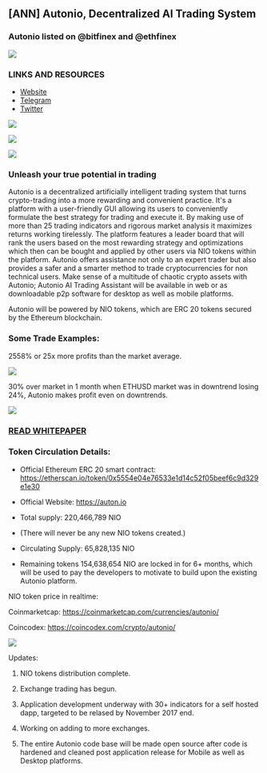 ## [ANN] Autonio, Decentralized AI Trading System 

### Autonio listed on @bitfinex and @ethfinex 

![](https://ip.bitcointalk.org/?u=https%3A%2F%2Fpbs.twimg.com%2Fmedia%2FDlTPCS5XgAA74kp.jpg&t=592&c=MmS6jPlFog-xpA)


### LINKS AND RESOURCES

- [Website](https://auton.io/)
- [Telegram](https://t.me/Autonio)
- [Twitter](https://twitter.com/ai_autonio)


![](https://ip.bitcointalk.org/?u=https%3A%2F%2Fimage.prntscr.com%2Fimage%2FzsJPsLI0TEakkxJ2Kgq_aA.png&t=592&c=Bm_LYPTqLMphwg)

![](https://ip.bitcointalk.org/?u=https%3A%2F%2Fimage.prntscr.com%2Fimage%2F6Cs6ZWMIQguNuXHlXOTXJw.png&t=592&c=8JqOHB6Bu2Vnzg)

![](https://ip.bitcointalk.org/?u=https%3A%2F%2Fimage.prntscr.com%2Fimage%2FSlBz2z9kQbehzKcdvlv4yQ.png&t=592&c=CV8W749yTJ5TVg)

### Unleash your true potential in trading

Autonio is a decentralized artificially intelligent trading system that turns crypto-trading into a more rewarding and convenient practice. It's a platform with a user-friendly GUI allowing its users to conveniently formulate the best strategy for trading and execute it. By making use of more than 25 trading indicators and rigorous market analysis it maximizes returns working tirelessly. The platform features a leader board that will rank the users based on the most rewarding strategy and optimizations which then can be bought and applied by other users via NIO tokens within the platform. Autonio offers assistance not only to an expert trader but also provides a safer and a smarter method to trade cryptocurrencies for non technical users. Make sense of a multitude of chaotic crypto assets with Autonio; Autonio AI Trading Assistant will be available in web or as downloadable p2p software for desktop as well as mobile platforms.

Autonio will be powered by NIO tokens, which are ERC 20 tokens secured by the Ethereum blockchain.


### Some Trade Examples:

2558% or 25x more profits than the market average.

![](https://ip.bitcointalk.org/?u=https%3A%2F%2Fimage.prntscr.com%2Fimage%2FOwl4UQtbRSq0rbrbWmsZlQ.png&t=592&c=RxaXGgp_XZ9ubQ)


30% over market in 1 month when ETHUSD market was in downtrend losing 24%, Autonio makes profit even on downtrends.  

![](https://ip.bitcointalk.org/?u=https%3A%2F%2Fimage.prntscr.com%2Fimage%2Ftov7zMBsQ3yVjq-ZlYJPpw.png&t=592&c=HnoCm706AahI9A)

### [READ WHITEPAPER](https://auton.io/uploads/Autonio%20White%20Paper%20v1.1.0.pdf)


### Token Circulation Details:

- Official Ethereum ERC 20 smart contract: https://etherscan.io/token/0x5554e04e76533e1d14c52f05beef6c9d329e1e30

- Official Website: https://auton.io
- Total supply:  220,466,789 NIO
- (There will never be any new NIO tokens created.)
- Circulating Supply: 65,828,135 NIO 
- Remaining tokens 154,638,654 NIO are locked in for 6+ months, which will be used to pay the developers to motivate to build upon the existing Autonio platform.

NIO token price in realtime:

Coinmarketcap: https://coinmarketcap.com/currencies/autonio/

Coincodex: https://coincodex.com/crypto/autonio/


![](https://ip.bitcointalk.org/?u=https%3A%2F%2Fsteemit-production-imageproxy-upload.s3.amazonaws.com%2FDQmWRa46YdMU1sctaUvL6aXiEZmUWQoEEQx7j3QkpjuVJLV&t=592&c=-R6Z9UW8aHmmlA)

Updates:


1. NIO tokens distribution complete.

2. Exchange trading has begun.

3. Application development underway with 30+ indicators for a self hosted dapp, targeted to be relased by November 2017 end.

4. Working on adding to more exchanges.

5. The entire Autonio code base will be made open source after code is hardened and cleaned post application release for Mobile as well as Desktop platforms.


